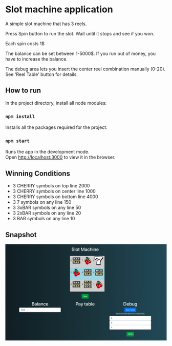 # Slot machine application

A simple slot machine that has 3 reels.

Press Spin button to run the slot. Wait until it stops and see if you won.

Each spin costs 1$

The balance can be set between 1-5000$. If you run out of money, you have to increase the balance.

The debug area lets you insert the center reel combination manually (0-20). See 'Reel Table' button for details.

## How to run

In the project directory, install all node modules:

### `npm install`

Installs all the packages required for the project.

### `npm start`

Runs the app in the development mode.\
Open [http://localhost:3000](http://localhost:3000) to view it in the browser.

## Winning Conditions

- 3 CHERRY symbols on top line 2000
- 3 CHERRY symbols on center line 1000
- 3 CHERRY symbols on bottom line 4000
- 3 7 symbols on any line 150
- 3 3xBAR symbols on any line 50
- 3 2xBAR symbols on any line 20
- 3 BAR symbols on any line 10


## Snapshot

![Image of slotmachine](https://github.com/juriilmjarv/slotmachine/blob/main/src/assets/images/screenshot.png)
